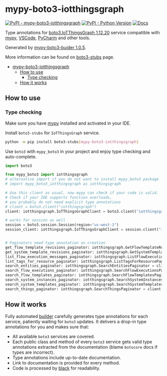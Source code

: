 # mypy-boto3-iotthingsgraph

[![PyPI - mypy-boto3-iotthingsgraph](https://img.shields.io/pypi/v/mypy-boto3-iotthingsgraph.svg?color=blue)](https://pypi.org/project/mypy-boto3-iotthingsgraph)
[![PyPI - Python Version](https://img.shields.io/pypi/pyversions/mypy-boto3-iotthingsgraph.svg?color=blue)](https://pypi.org/project/mypy-boto3-iotthingsgraph)
[![Docs](https://img.shields.io/readthedocs/mypy-boto3-builder.svg?color=blue)](https://mypy-boto3-builder.readthedocs.io/)

Type annotations for
[boto3.IoTThingsGraph 1.12.20](https://boto3.amazonaws.com/v1/documentation/api/1.12.20/reference/services/iotthingsgraph.html#IoTThingsGraph) service
compatible with [mypy](https://github.com/python/mypy), [VSCode](https://code.visualstudio.com/),
[PyCharm](https://www.jetbrains.com/pycharm/) and other tools.

Generated by [mypy-boto3-buider 1.0.5](https://github.com/vemel/mypy_boto3_builder).

More information can be found on [boto3-stubs](https://pypi.org/project/boto3-stubs/) page.

- [mypy-boto3-iotthingsgraph](#mypy-boto3-iotthingsgraph)
  - [How to use](#how-to-use)
    - [Type checking](#type-checking)
  - [How it works](#how-it-works)

## How to use

### Type checking

Make sure you have [mypy](https://github.com/python/mypy) installed and activated in your IDE.

Install `boto3-stubs` for `IoTThingsGraph` service.

```bash
python -m pip install boto3-stubs[mypy-boto3-iotthingsgraph]
```

Use `boto3` with `mypy_boto3` in your project and enjoy type checking and auto-complete.

```python
import boto3

from mypy_boto3 import iotthingsgraph
# alternative import if you do not want to install mypy_boto3 package
# import mypy_boto3_iotthingsgraph as iotthingsgraph

# Use this client as usual, now mypy can check if your code is valid.
# Check if your IDE supports function overloads,
# you probably do not need explicit type annotations
# client = boto3.client("iotthingsgraph")
client: iotthingsgraph.IoTThingsGraphClient = boto3.client("iotthingsgraph")

# works for session as well
session = boto3.session.Session(region="us-west-1")
session_client: iotthingsgraph.IoTThingsGraphClient = session.client("iotthingsgraph")


# Paginators need type annotation on creation
get_flow_template_revisions_paginator: iotthingsgraph.GetFlowTemplateRevisionsPaginator = client.get_paginator("get_flow_template_revisions")
get_system_template_revisions_paginator: iotthingsgraph.GetSystemTemplateRevisionsPaginator = client.get_paginator("get_system_template_revisions")
list_flow_execution_messages_paginator: iotthingsgraph.ListFlowExecutionMessagesPaginator = client.get_paginator("list_flow_execution_messages")
list_tags_for_resource_paginator: iotthingsgraph.ListTagsForResourcePaginator = client.get_paginator("list_tags_for_resource")
search_entities_paginator: iotthingsgraph.SearchEntitiesPaginator = client.get_paginator("search_entities")
search_flow_executions_paginator: iotthingsgraph.SearchFlowExecutionsPaginator = client.get_paginator("search_flow_executions")
search_flow_templates_paginator: iotthingsgraph.SearchFlowTemplatesPaginator = client.get_paginator("search_flow_templates")
search_system_instances_paginator: iotthingsgraph.SearchSystemInstancesPaginator = client.get_paginator("search_system_instances")
search_system_templates_paginator: iotthingsgraph.SearchSystemTemplatesPaginator = client.get_paginator("search_system_templates")
search_things_paginator: iotthingsgraph.SearchThingsPaginator = client.get_paginator("search_things")
```

## How it works

Fully automated [builder](https://github.com/vemel/mypy_boto3_builder) carefully generates
type annotations for each service, patiently waiting for `boto3` updates. It delivers
a drop-in type annotations for you and makes sure that:

- All available `boto3` services are covered.
- Each public class and method of every `boto3` service gets valid type annotations
  extracted from the documentation (blame `botocore` docs if types are incorrect).
- Type annotations include up-to-date documentation.
- Link to documentation is provided for every method.
- Code is processed by [black](https://github.com/psf/black) for readability.